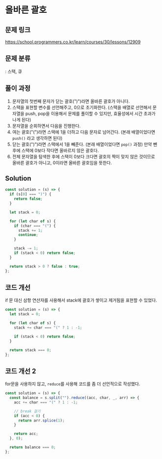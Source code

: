 # 올바른 괄호

## 문제 링크

https://school.programmers.co.kr/learn/courses/30/lessons/12909

## 문제 분류

: 스택, 큐

## 풀이 과정

1. 문자열의 첫번째 문자가 닫는 괄호(")")라면 올바른 괄호가 아니다.
2. 스택을 표현할 변수를 선언해주고, 0으로 초기화한다. (스택을 배열로 선언해서 문자열을 push, pop을 이용해서 문제를 풀이할 수 있지만, 효율성에서 시간 초과가 나게 된다)
3. 문자열을 순회하면서 다음을 진행한다.
4. 여는 괄호("(")라면 스택에 1을 더하고 다음 문자로 넘어간다. (본래 배열이었다면 `push()` 라고 생각하면 된다)
5. 닫는 괄호(")")라면 스택에서 1을 빼준다. (본래 배열이었다면 `pop()` 과정) 만약 뺀 후에 스택에 0보다 작다면 올바르지 않은 괄호다.
6. 전체 문자열을 탐색한 후에 스택이 0보다 크다면 괄호의 짝이 맞지 않은 것이므로 올바른 괄호가 아니고, 0이라면 올바른 괄호임을 뜻한다.

## Solution

```js
const solution = (s) => {
  if (s[0] === ")") {
    return false;
  }

  let stack = 0;

  for (let char of s) {
    if (char === "(") {
      stack += 1;
      continue;
    }

    stack -= 1;
    if (stack < 0) return false;
  }

  return stack > 0 ? false : true;
};
```

## 코드 개선

if 문 대신 삼항 연산자를 사용해서 stack에 괄호가 쌓이고 제거됨을 표현할 수 있었다.

```js
const solution = (s) => {
  let stack = 0;

  for (let char of s) {
    stack += char === "(" ? 1 : -1;

    if (stack < 0) return false;
  }

  return stack === 0;
};
```

## 코드 개선 2

for문을 사용하지 않고, `reduce`를 사용해 코드를 좀 더 선언적으로 작성했다.

```js
const solution = (s) => {
  const balance = s.split("").reduce((acc, char, _, arr) => {
    acc += char === "(" ? 1 : -1;

    // break 걸기
    if (acc < 0) {
      return arr.splice(1);
    }

    return acc;
  }, 0);

  return balance === 0;
};
```
